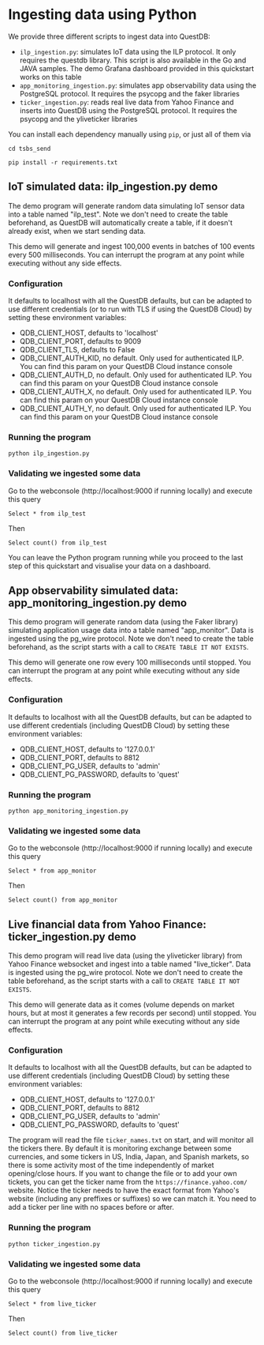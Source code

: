 # Ingesting data using Python

We provide three different scripts to ingest data into QuestDB:

* `ilp_ingestion.py`: simulates IoT data using the ILP protocol. It only requires the questdb library. This script is also available in the Go and JAVA samples. The
demo Grafana dashboard provided in this quickstart works on this table
* `app_monitoring_ingestion.py`: simulates app observability data using the PostgreSQL protocol. It requires the psycopg and the faker libraries
* `ticker_ingestion.py`: reads real live data from Yahoo Finance and inserts into QuestDB using the PostgreSQL protocol. It requires the psycopg and the yliveticker libraries

You can install each dependency manually using `pip`, or just all of them via

`cd tsbs_send`

`pip install -r requirements.txt`

## IoT simulated data: ilp_ingestion.py demo

The demo program will generate random data simulating IoT sensor data into a table named "ilp_test". Note we don't need to create the table beforehand, as QuestDB will automatically create a table, if it doesn't already exist, when we start sending data.

This demo will generate and ingest 100,000 events in batches of 100 events every 500 milliseconds. You can interrupt the program at any point while executing without any side effects.

### Configuration

It defaults to localhost with all the QuestDB defaults, but can be adapted to use different credentials (or to run with TLS if using the QuestDB Cloud) by setting these environment variables:
* QDB_CLIENT_HOST, defaults to 'localhost'
* QDB_CLIENT_PORT, defaults to 9009
* QDB_CLIENT_TLS, defaults to False
* QDB_CLIENT_AUTH_KID, no default. Only used for authenticated ILP. You can find this param on your QuestDB Cloud instance console
* QDB_CLIENT_AUTH_D, no default. Only used for authenticated ILP. You can find this param on your QuestDB Cloud instance console
* QDB_CLIENT_AUTH_X, no default. Only used for authenticated ILP. You can find this param on your QuestDB Cloud instance console
* QDB_CLIENT_AUTH_Y, no default. Only used for authenticated ILP. You can find this param on your QuestDB Cloud instance console

### Running the program

`python ilp_ingestion.py`

### Validating we ingested some data

Go to the webconsole (http://localhost:9000 if running locally) and execute this query

`Select * from ilp_test`

Then

`Select count() from ilp_test`

You can leave the Python program running while you proceed to the last step of this quickstart and visualise your data on a dashboard.

## App observability simulated data: app_monitoring_ingestion.py demo

This demo program will generate random data (using the Faker library) simulating application usage data into a table named "app_monitor".
Data is ingested using the pg_wire protocol. Note we don't need to create the table beforehand, as the script starts with a call to `CREATE TABLE IT NOT EXISTS`.

This demo will generate one row every 100 milliseconds until stopped. You can interrupt the program at any point while executing without any side effects.

### Configuration

It defaults to localhost with all the QuestDB defaults, but can be adapted to use different credentials (including QuestDB Cloud) by setting these environment variables:
* QDB_CLIENT_HOST, defaults to '127.0.0.1'
* QDB_CLIENT_PORT, defaults to 8812
* QDB_CLIENT_PG_USER, defaults to 'admin'
* QDB_CLIENT_PG_PASSWORD, defaults to 'quest'

### Running the program

`python app_monitoring_ingestion.py`

### Validating we ingested some data

Go to the webconsole (http://localhost:9000 if running locally) and execute this query

`Select * from app_monitor`

Then

`Select count() from app_monitor`



## Live financial data from Yahoo Finance: ticker_ingestion.py demo

This demo program will read live data (using the yliveticker library) from Yahoo Finance websocket and ingest into a table named "live_ticker".
Data is ingested using the pg_wire protocol. Note we don't need to create the table beforehand, as the script starts with a call to `CREATE TABLE IT NOT EXISTS`.

This demo will generate data as it comes (volume depends on market hours, but at most it generates a few records per second) until stopped.
You can interrupt the program at any point while executing without any side effects.

### Configuration

It defaults to localhost with all the QuestDB defaults, but can be adapted to use different credentials (including QuestDB Cloud) by setting these environment variables:
* QDB_CLIENT_HOST, defaults to '127.0.0.1'
* QDB_CLIENT_PORT, defaults to 8812
* QDB_CLIENT_PG_USER, defaults to 'admin'
* QDB_CLIENT_PG_PASSWORD, defaults to 'quest'

The program will read the file `ticker_names.txt` on start, and will monitor all the tickers there. By default it is monitoring exchange between some currencies,
and some tickers in US, India, Japan, and Spanish markets, so there is some activity most of the time independently of market opening/close hours.
If you want to change the file or to add your own tickets, you can get the ticker name from the `https://finance.yahoo.com/` website. Notice the ticker needs to
have the exact format from Yahoo's website (including any preffixes or suffixes) so we can match it. You need to add a ticker per line with no spaces before or after.

### Running the program

`python ticker_ingestion.py`

### Validating we ingested some data

Go to the webconsole (http://localhost:9000 if running locally) and execute this query

`Select * from live_ticker`

Then

`Select count() from live_ticker`
